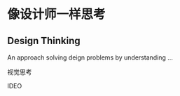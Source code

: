 # 像设计师一样思考

 ## Design Thinking

 An approach solving deign problems by understanding ...

 视觉思考

 IDEO

 